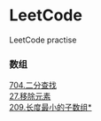 # LeetCode
LeetCode practise

### 数组
[704.二分查找](c++/practise/leetcode/704.md)  
[27.移除元素](c++/practise/leetcode/27.md)  
[209.长度最小的子数组*](c++/practise/leetcode/209.md)  

